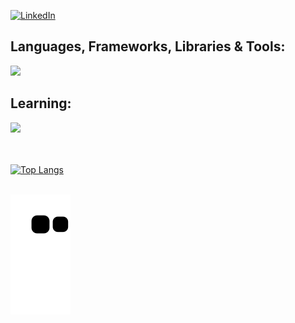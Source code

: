 
[![LinkedIn](https://img.shields.io/badge/-LinkedIn-000?style=for-the-badge&logo=linkedin&logoColor=0026FF&color:FFF)](https://www.linkedin.com/in/clararicioni/) 

## Languages, Frameworks, Libraries & Tools:
<a href="https://skillicons.dev">
  <img src="https://skillicons.dev/icons?i=html,css,js,ts,react,bootstrap,tailwind" />
</a>
<br>

## Learning:
<a href="https://skillicons.dev">
  <img src="https://skillicons.dev/icons?i=angular,java,mysql" />
</a>
<br><br><br>

[![Top Langs](https://github-readme-stats.vercel.app/api/top-langs/?username=clararicioni&layout=compact&theme=tokyonight)](https://github.com/clararicioni/github-readme-stats)

<br>

<picture>
  <source media="(prefers-color-scheme: dark)" srcset="https://raw.githubusercontent.com/mari4souza/mari4souza/output/github-contribution-grid-snake-dark.svg">
  <source media="(prefers-color-scheme: light)" srcset="https://raw.githubusercontent.com/mari4souza/mari4souza/output/github-contribution-grid-snake.svg">
  <img alt="github contribution grid snake animation" src="https://raw.githubusercontent.com/clararicioni/clararicioni/output/github-contribution-grid-snake.svg">
</picture>

